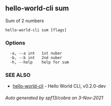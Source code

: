 ## hello-world-cli sum

Sum of 2 numbers

```
hello-world-cli sum [flags]
```

### Options

```
  -a, --a int   1st nuber
  -b, --b int   2nd nuber
  -h, --help    help for sum
```

### SEE ALSO

* [hello-world-cli](hello-world-cli.md)	 - Hello World CLI, v0.2.0-dev

###### Auto generated by spf13/cobra on 3-Nov-2021
